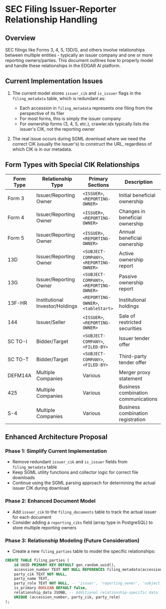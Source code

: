 # SEC Filing Issuer-Reporter Relationship Handling

## Overview

SEC filings like Forms 3, 4, 5, 13D/G, and others involve relationships between multiple entities - typically an issuer company and one or more reporting owners/parties. This document outlines how to properly model and handle these relationships in the EDGAR AI platform.

## Current Implementation Issues

1. The current model stores `issuer_cik` and `is_issuer` flags in the `filing_metadata` table, which is redundant as:
   - Each accession in `filing_metadata` represents one filing from the perspective of its filer
   - For most forms, this is simply the issuer company
   - For ownership forms (3, 4, 5, etc.), crawler.idx typically lists the issuer's CIK, not the reporting owner

2. The real issue occurs during SGML download where we need the correct CIK (usually the issuer's) to construct the URL, regardless of which CIK is in our metadata.

## Form Types with Special CIK Relationships

| Form Type | Relationship Type | Primary Sections | Description |
|-----------|------------------|------------------|-------------|
| Form 3    | Issuer/Reporting Owner | `<ISSUER>`, `<REPORTING-OWNER>` | Initial beneficial ownership |
| Form 4    | Issuer/Reporting Owner | `<ISSUER>`, `<REPORTING-OWNER>` | Changes in beneficial ownership |
| Form 5    | Issuer/Reporting Owner | `<ISSUER>`, `<REPORTING-OWNER>` | Annual beneficial ownership |
| 13D       | Issuer/Reporting Owner | `<SUBJECT-COMPANY>`, `<REPORTING-OWNER>` | Active ownership report |
| 13G       | Issuer/Reporting Owner | `<SUBJECT-COMPANY>`, `<REPORTING-OWNER>` | Passive ownership report |
| 13F-HR    | Institutional Investor/Holdings | `<REPORTING-OWNER>`, `<tableStart>` | Institutional holdings |
| 144       | Issuer/Seller | `<ISSUER>`, `<REPORTING-OWNER>` | Sale of restricted securities |
| SC TO-I   | Bidder/Target | `<SUBJECT-COMPANY>`, `<FILED-BY>` | Issuer tender offer |
| SC TO-T   | Bidder/Target | `<SUBJECT-COMPANY>`, `<FILED-BY>` | Third-party tender offer |
| DEFM14A   | Multiple Companies | Various | Merger proxy statement |
| 425       | Multiple Companies | Various | Business combination communications |
| S-4       | Multiple Companies | Various | Business combination registration |

## Enhanced Architecture Proposal

### Phase 1: Simplify Current Implementation
- Remove redundant `issuer_cik` and `is_issuer` fields from `filing_metadata` table
- Keep SGML utility functions and collector logic for correct file downloads
- Continue using the SGML parsing approach for determining the actual issuer CIK during download

### Phase 2: Enhanced Document Model
- Add `issuer_cik` to the `filing_documents` table to track the actual issuer for each document
- Consider adding a `reporting_ciks` field (array type in PostgreSQL) to store multiple reporting owners

### Phase 3: Relationship Modeling (Future Consideration)
- Create a new `filing_parties` table to model the specific relationships:

```sql
CREATE TABLE filing_parties (
    id UUID PRIMARY KEY DEFAULT gen_random_uuid(),
    accession_number TEXT NOT NULL REFERENCES filing_metadata(accession_number) ON DELETE CASCADE,
    party_cik TEXT NOT NULL,
    party_name TEXT,
    party_role TEXT NOT NULL, -- 'issuer', 'reporting_owner', 'subject_company', 'filed_by', etc.
    is_primary BOOLEAN DEFAULT false,
    relationship_data JSONB, -- Additional relationship-specific data
    UNIQUE (accession_number, party_cik, party_role)
);
```